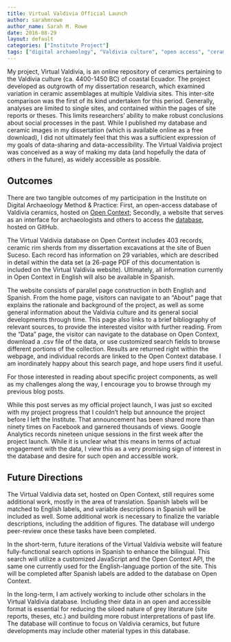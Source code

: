 ```yaml
---
title: Virtual Valdivia Official Launch
author: sarahmrowe
author_name: Sarah M. Rowe
date: 2016-08-29
layout: default
categories: ["Institute Project"]
tags: ["digital archaeology", "Valdivia culture", "open access", "ceramics", "database", "website"]
---
```

My project, Virtual Valdivia, is an online repository of ceramics pertaining to the Valdivia culture (ca. 4400-1450 BC) of coastal Ecuador. The project developed as outgrowth of my dissertation research, which examined variation in ceramic assemblages at multiple Valdivia sites. This inter-site comparison was the first of its kind undertaken for this period. Generally, analyses are limited to single sites, and contained within the pages of site reports or theses. This limits researchers’ ability to make robust conclusions about social processes in the past. While I published my database and ceramic images in my dissertation (which is available online as a free download), I did not ultimately feel that this was a sufficient expression of my goals of data-sharing and data-accessibility. The Virtual Valdivia project was conceived as a way of making my data (and hopefully the data of others in the future), as widely accessible as possible.

## Outcomes

There are two tangible outcomes of my participation in the Institute on Digital Archaeology Method & Practice: First, an open-access database of Valdivia ceramics, hosted on [Open Context](https://opencontext.org/projects/d3bed915-947d-4c1a-8c9a-b7723f03d21a); Secondly, a website that serves as an interface for archaeologists and others to access the [database](http://sarahmrowe.github.io/Virtual_Valdivia/), hosted on GitHub.

The Virtual Valdivia database on Open Context includes 403 records, ceramic rim sherds from my dissertation excavations at the site of Buen Suceso. Each record has information on 29 variables, which are described in detail within the data set (a 26-page PDF of this documentation is included on the Virtual Valdivia website). Ultimately, all information currently in Open Context in English will also be available in Spanish.

The website consists of parallel page construction in both English and Spanish. From the home page, visitors can navigate to an “About” page that explains the rationale and background of the project, as well as some general information about the Valdivia culture and its general social developments through time. This page also links to a brief bibliography of relevant sources, to provide the interested visitor with further reading. From the “Data” page, the visitor can navigate to the database on Open Context, download a .csv file of the data, or use customized search fields to browse different portions of the collection. Results are returned right within the webpage, and individual records are linked to the Open Context database. I am inordinately happy about this search page, and hope users find it useful.

For those interested in reading about specific project components, as well as my challenges along the way, I encourage you to browse through my previous blog posts.

While this post serves as my official project launch, I was just so excited with my project progress that I couldn’t help but announce the project before I left the Institute. That announcement has been shared more than ninety times on Facebook and garnered thousands of views. Google Analytics records nineteen unique sessions in the first week after the project launch. While it is unclear what this means in terms of actual engagement with the data, I view this as a very promising sign of interest in the database and desire for such open and accessible work.

## Future Directions

The Virtual Valdivia data set, hosted on Open Context, still requires some additional work, mostly in the area of translation. Spanish labels will be matched to English labels, and variable descriptions in Spanish will be included as well. Some additional work is necessary to finalize the variable descriptions, including the addition of figures. The database will undergo peer-review once these tasks have been completed.

In the short-term, future iterations of the Virtual Valdivia website will feature fully-functional search options in Spanish to enhance the bilingual. This search will utilize a customized JavaScript and the Open Context API, the same one currently used for the English-language portion of the site. This will be completed after Spanish labels are added to the database on Open Context.

In the long-term, I am actively working to include other scholars in the Virtual Valdivia database. Including their data in an open and accessible format is essential for reducing the siloed nature of grey literature (site reports, theses, etc.) and building more robust interpretations of past life. The database will continue to focus on Valdivia ceramics, but future developments may include other material types in this database.